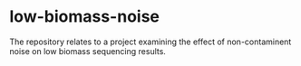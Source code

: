 # low-biomass-noise
The repository relates to a project examining the effect of non-contaminent noise on low biomass sequencing results.

